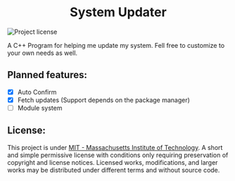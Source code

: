 <h1 style="text-align: center" align="center">
    System Updater
</h1>

![Project license](https://img.shields.io/github/license/HeberBarra/heber-modelo?logo=github&label=License)

A C++ Program for helping me update my system. Fell free to customize to your own needs as well.

## Planned features:

- [x] Auto Confirm
- [x] Fetch updates (Support depends on the package manager)
- [ ] Module system

## License:

This project is under [MIT - Massachusetts Institute of Technology](https://choosealicense.com/licenses/mit/). A short and simple permissive license with conditions only requiring preservation of copyright and license notices. Licensed works, modifications, and larger works may be distributed under different terms and without source code.
